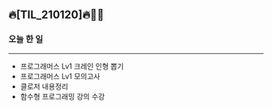 ## 🔥[TIL_210120]🔥🏃‍♀️

### 오늘 한 일
----

- 프로그래머스 Lv1 크레인 인형 뽑기 
- 프로그래머스 Lv1 모의고사 
- 클로저 내용정리
- 함수형 프로그래밍 강의 수강
